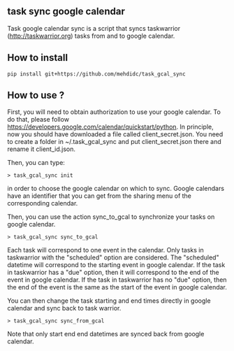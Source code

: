 ## task sync google calendar

Task google calendar sync is a script that syncs taskwarrior (http://taskwarrior.org)
tasks from and to google calendar.

## How to install

```pip install git+https://github.com/mehdidc/task_gcal_sync```

## How to use ?

First, you will need to obtain authorization to use your google calendar.
To do that, please follow https://developers.google.com/calendar/quickstart/python.
In principle, now you should have downloaded a file called client_secret.json.
You need to create a folder in ~/.task_gcal_sync and put client_secret.json there
and rename it client_id.json.

Then, you can type:

```> task_gcal_sync init```


in order to choose the google calendar on which to sync.
Google calendars have an identifier that you can get from
the sharing menu of the corresponding calendar.



Then, you can use the action sync_to_gcal to synchronize your tasks
on google calendar.

```> task_gcal_sync sync_to_gcal```

Each task will correspond to one event in the calendar.
Only tasks in taskwarrior with the "scheduled" option are considered.
The "scheduled" datetime will correspond to the starting event in google calendar.
If the task in taskwarrior has a "due" option, then it will correspond to the end of the event
in google calendar. If the task in taskwarrior has no "due" option, then the end of the event
is the same as the start of the event in google calendar.

You can then change the task starting and end times directly in google calendar and sync back
to task warrior.

```> task_gcal_sync sync_from_gcal```

Note that only start end end datetimes are synced back from google calendar.
